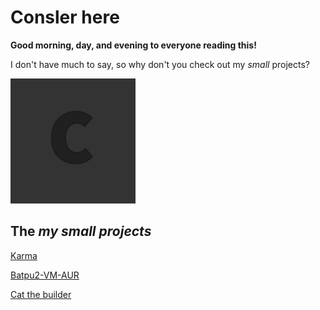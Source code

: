 # Consler here

**Good morning, day, and evening to everyone reading this!**

I don't have much to say, so why don't you check out my *small* projects?

<img src="https://github.com/consler/Consler/blob/main/pfp.jpg" width="200">

## The *my small projects*

[Karma](https://github.com/consler/Karma)

[Batpu2-VM-AUR](https://github.com/consler/Batpu2-VM-AUR)

[Cat the builder](https://github.com/consler/cat-the-builder)
